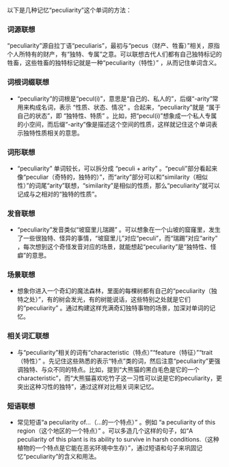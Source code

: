 以下是几种记忆“peculiarity”这个单词的方法：

### 词源联想
“peculiarity”源自拉丁语“peculiaris”，最初与“pecus（财产、牲畜）”相关，原指个人所特有的财产，有“独特、专属”之意。可以联想古代人们都有自己独特标记的牲畜，这些牲畜的独特标记就是一种“peculiarity（特性）” ，从而记住单词含义。

### 词根词缀联想
 - “peculiarity”的词根是“pecul(i)”，意思是“自己的、私人的”，后缀“-arity”常用来构成名词，表示 “性质、状态、情况” 。合起来，“peculiarity”就是 “属于自己的状态”，即 “独特性、特质” 。比如，把“pecul(i)”想象成一个私人专属的小空间，而后缀“-arity”像是描述这个空间的性质，这样就记住这个单词表示独特性质相关的意思。

### 词形联想
 - “peculiarity” 单词较长，可以拆分成 “peculi + arity” 。“peculi”部分看起来像“peculiar（奇特的，独特的）”，而“arity”部分可以和“similarity（相似性）”的词尾“arity”联想，“similarity”是相似的性质，那么“peculiarity”就可以记成与之相对的“独特的性质”。

### 发音联想
 - “peculiarity”发音类似“坡窟里儿瑞踢” 。可以想象在一个山坡的窟窿里，发生了一些很独特、怪异的事情，“坡窟里儿”对应“peculi”，而“瑞踢”对应“arity” ，每次想到这个奇怪发音对应的场景，就能想起“peculiarity”是“独特性、怪癖”的意思。

### 场景联想
 - 想象你进入一个奇幻的魔法森林，里面的每棵树都有自己的“peculiarity（独特之处）”，有的树会发光，有的树能说话，这些特别之处就是它们的“peculiarity” 。通过构建这样充满奇幻独特事物的场景，加深对单词的记忆。

### 相关词汇联想
 - 与“peculiarity”相关的词有“characteristic（特点）”“feature（特征）”“trait（特性）” 。先记住这些熟悉的表示“特点”类的词，然后注意“peculiarity”更强调独特、与众不同的特点。比如，提到“大熊猫的黑白毛色是它的一个characteristic”，而“大熊猫喜欢吃竹子这一习性可以说是它的peculiarity，更突出这种习性的独特”，通过这样对比相关词来记忆。

### 短语联想
 - 常见短语“a peculiarity of...（...的一个特点）” 。例如 “a peculiarity of this region（这个地区的一个特点）” 。可以多造几个这样的句子，如“A peculiarity of this plant is its ability to survive in harsh conditions.（这种植物的一个特点是它能在恶劣环境中生存）”，通过短语和句子来巩固记忆“peculiarity”的含义和用法。 